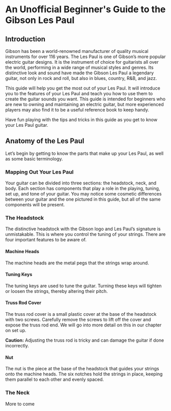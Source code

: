 # An Unofficial Beginner's Guide to the Gibson Les Paul

## Introduction

Gibson has been a world-renowned manufacturer of quality musical instruments for over 116 years.  The Les Paul is one of Gibson’s more popular electric guitar designs.  It is the instrument of choice for guitarists all over the world, performing in a wide range of musical styles and genres.  Its distinctive look and sound have made the Gibson Les Paul a legendary guitar, not only in rock and roll, but also in blues, country, R&B, and jazz.

This guide will help you get the most out of your Les Paul.  It will introduce you to the features of your Les Paul and teach you how to use them to create the guitar sounds you want.  This guide is intended for beginners who are new to owning and maintaining an electric guitar, but more experienced players may also find it to be a useful reference book to keep handy.

Have fun playing with the tips and tricks in this guide as you get to know your Les Paul guitar.

## Anatomy of the Les Paul

Let’s begin by getting to know the parts that make up your Les Paul, as well as some basic terminology.

### Mapping Out Your Les Paul

Your guitar can be divided into three sections: the headstock, neck, and body.  Each section has components that play a role in the playing, tuning, set up, and tone of your guitar.  You may notice some cosmetic differences between your guitar and the one pictured in this guide, but all of the same components will be present.

### The Headstock

The distinctive headstock with the Gibson logo and Les Paul’s signature is unmistakable.  This is where you control the tuning of your strings.  There are four important features to be aware of.

#### Machine Heads

The machine heads are the metal pegs that the strings wrap around.

#### Tuning Keys

The tuning keys are used to tune the guitar.  Turning these keys will tighten or loosen the strings, thereby altering their pitch.

#### Truss Rod Cover

The truss rod cover is a small plastic cover at the base of the headstock with two screws.  Carefully remove the screws to lift off the cover and expose the truss rod end. We will go into more detail on this in our chapter on set up.

**Caution:** Adjusting the truss rod is tricky and can damage the guitar if done incorrectly.

#### Nut

The nut is the piece at the base of the headstock that guides your strings onto the machine heads.  The six notches hold the strings in place, keeping them parallel to each other and evenly spaced.

### The Neck

More to come
